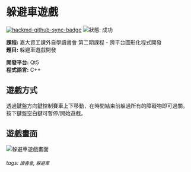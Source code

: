 # 躲避車遊戲

[![hackmd-github-sync-badge](https://hackmd.io/-zVbvIfJRbWytOTaS7bGsw/badge)](https://hackmd.io/-zVbvIfJRbWytOTaS7bGsw)
![狀態: 成功](https://img.shields.io/badge/status-success-green)

**課程:** 嘉大資工課外自學讀書會  第二期課程 - 跨平台圖形化程式開發  
**題目:** 躲避車遊戲開發  

**開發平台:** Qt5  
**程式語言:** C++  

## 遊戲方式
透過鍵盤方向鍵控制賽車上下移動，在時間結束前躲過所有的障礙物即可過關。  
按下鍵盤空白鍵可暫停/開始遊戲。

## 遊戲畫面
![躲避車遊戲畫面](https://i.imgur.com/dq1ZVgi.jpg)

###### tags: `讀書會`, `躲避車`
